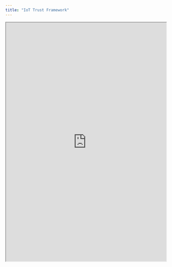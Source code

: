 ```yaml
---
title: "IoT Trust Framework"
---
```



<iframe height="750" width="100%" src="https://ewelton.github.io/ktest/wiki.html#IoT%20Trust%20Framework"></iframe>
